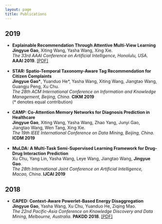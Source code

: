 ```yaml
---
layout: page
title: Publications
---
```

## 2019
- **Explainable Recommendation Through Attentive Multi-View Learning**  
  **Jingyue Gao**, Xiting Wang, Yasha Wang, Xing Xie. <br>
  *The 33rd AAAI Conference on Artificial Intelligence, Honolulu, USA*. **AAAI 2019**. [[PDF]](https://www.microsoft.com/en-us/research/uploads/prod/2018/10/exrec-aaai-camera-ready.pdf)<br>
  <br>
- **STAR: Spatio-Temporal Taxonomy-Aware Tag Recommendation for Citizen Complaints**<br>
  **Jingyue Gao\***, Yuanduo He\*, Yasha Wang, Xiting Wang, Jiangtao Wang, Guangju Peng, Xu Chu.<br>
  *The 28th ACM International Conference on Information and Knowledge Management, Beijing, China*. **CIKM 2019**<br>
  (\* denotes equal contribution)<br>
  <br>
- **CAMP: Co-Attention Memory Networks for Diagnosis Prediction in Healthcare**<br>
  **Jingyue Gao**, Xiting Wang, Yasha Wang, Zhao Yang, Junyi Gao, Jiangtao Wang, Wen Tang, Xing Xie.<br>
  *The 19th IEEE International Conference on Data Mining, Beijing, China*. **ICDM 2019**<br>
  <br>
- **MuLDA: A Multi-Task Semi-Supervised Learning Framework for Drug-Drug Interaction Prediction**<br>
  Xu Chu, Yang Lin, Yasha Wang, Leye Wang, Jiangtao Wang, **Jingyue Gao**. <br>
  *The 28th International Joint Conference on Artificial Intelligence, Macao, China*. **IJCAI 2019**
  <br>

## 2018
- **CAPED: Context-Aware Powerlet-Based Energy Disaggregation**  
  **Jingyue Gao**, Yasha Wang, Xu Chu, Yuanduo He, Ziqing Mao. <br>
  *The 22nd Pacific-Asia Conference on Knowledge Discovery and Data Mining, Melbourne, Australia*. **PAKDD 2018**. [[PDF]](https://link.springer.com/chapter/10.1007/978-3-319-93034-3_19)
